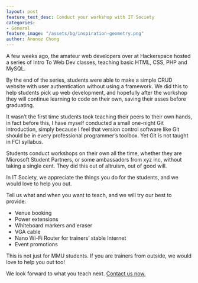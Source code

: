 ```yaml
---
layout: post
feature_text_desc: Conduct your workshop with IT Society
categories:
- General
feature_image: "/assets/bg/inspiration-geometry.png"
author: Anonoz Chong
---
```


A few weeks ago, the amateur web developers over at Hackerspace hosted a series of Intro To Web Dev classes, teaching basic HTML, CSS, PHP and MySQL.

By the end of the series, students were able to make a simple CRUD website with user authentication without using a framework. We did this to help students pick up web development, and hopefully after the workshop they will continue learning to code on their own, saving their asses before graduating.

It wasn’t the first time students took teaching their peers to their own hands, in fact before this, I have myself conducted a small one-night Git introduction, simply because I feel that version control software like Git should be in every professional programmer’s toolbox. Yet Git is not taught in FCI syllabus.

Students conduct workshops on their own all the time, whether they are Microsoft Student Partners, or some ambassadors from xyz inc, without taking a single cent. They did this out of altruism, out of good will.

In IT Society, we appreciate the things you do for the students, and we would love to help you out.

Tell us what and when you want to teach, and we will try our best to provide:

-   Venue booking
-   Power extensions
-   Whiteboard markers and eraser
-   VGA cable
-   Nano Wi-Fi Router for trainers’ stable Internet
-   Event promotions

This is not just for MMU students. If you are trainers from outside, we would love to help you out too!

We look forward to what you teach next. [Contact us now.](mailto:itsoc.mmu@gmail.com)
